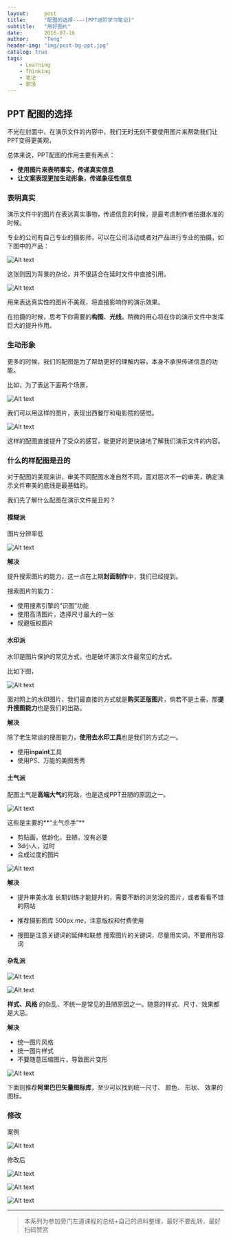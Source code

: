 ```yaml
---
layout:     post
title:      "配图的选择----[PPT进阶学习笔记]"
subtitle:   "用好图片"
date:       2016-07-16
author:     "Teng"
header-img: "img/post-bg-ppt.jpg"
catalog: true
tags:
    - Learning
    - Thinking
    - 笔记
    - 职场
---
```



## PPT 配图的选择

不光在封面中，在演示文件的内容中，我们无时无刻不要使用图片来帮助我们让PPT变得更美观，

总体来说，PPT配图的作用主要有两点：

- **使用图片来表明事实，传递真实信息**
- **让文案表现更加生动形象，传递象征性信息**

### 表明真实
 
 演示文件中的图片在表达真实事物，传递信息的时候，是最考虑制作者拍摄水准的时候。
 
 专业的公司有自己专业的摄影师，可以在公司活动或者对产品进行专业的拍摄，如下图中的产品：
 
![Alt text](http://7xtgob.com2.z0.glb.clouddn.com/ppt-peitu%E5%BE%AE%E4%BF%A1%E6%88%AA%E5%9B%BE_20160716200741.png)

这张则因为背景的杂论，并不很适合在延时文件中直接引用。

![Alt text](http://7xtgob.com2.z0.glb.clouddn.com/ppt-peitu%E5%BE%AE%E4%BF%A1%E6%88%AA%E5%9B%BE_20160716200808.png)

用来表达真实性的图片不美观，将直接影响你的演示效果。

在拍摄的时候，思考下你需要的**构图**、**光线**，稍微的用心将在你的演示文件中发挥巨大的提升作用。

### 生动形象

更多的时候，我们的配图是为了帮助更好的理解内容，本身不承担传递信息的功能。

比如，为了表达下面两个场景，

![Alt text](http://7xtgob.com2.z0.glb.clouddn.com/ppt-peituQQ%E5%9B%BE%E7%89%8720160716231721.png)

我们可以用这样的图片，表现出西餐厅和电影院的感觉。

![Alt text](http://7xtgob.com2.z0.glb.clouddn.com/ppt-peituQQ%E5%9B%BE%E7%89%8720160716231742.png)

这样的配图直接提升了受众的感官，能更好的更快速地了解我们演示文件的内容。

### 什么的样配图是丑的

对于配图的美观来讲，审美不同配图水准自然不同，面对层次不一的审美，确定演示文件审美的底线是最基础的。

我们先了解什么配图在演示文件是丑的？

#### **模糊派**

图片分辨率低

![Alt text](http://7xtgob.com2.z0.glb.clouddn.com/ppt-peituQQ%E5%9B%BE%E7%89%8720160716231816.png)

**解决**

提升搜索图片的能力，这一点在上期**封面制作**中，我们已经提到。

搜索图片的能力：

- 使用搜素引擎的“识图”功能
- 使用高清图片，选择尺寸最大的一张
- 规避版权图片


#### **水印派**

水印是图片保护的常见方式，也是破坏演示文件最常见的方式。

比如下图，

![Alt text](http://7xtgob.com2.z0.glb.clouddn.com/ppt-peitu%E5%BE%AE%E4%BF%A1%E6%88%AA%E5%9B%BE_20160716201902.png)

面对网上的水印图片，我们最直接的方式就是**购买正版图片**，倘若不是土豪，那**提升搜图能力**也是我们的出路。

**解决**

除了老生常谈的搜图能力，**使用去水印工具**也是我们的方式之一。 

- 使用**inpaint**工具
- 使用PS、万能的美图秀秀

#### **土气派**

配图土气是**高端大气**的死敌，也是造成PPT丑陋的原因之一。

![Alt text](http://7xtgob.com2.z0.glb.clouddn.com/ppt-peitu%E5%BE%AE%E4%BF%A1%E6%88%AA%E5%9B%BE_20160716202749.png)

这些是主要的**“土气杀手”**

- 剪贴画，低龄化，丑陋，没有必要
- 3d小人，过时
- 合成过度的图片

 ![Alt text](http://7xtgob.com2.z0.glb.clouddn.com/ppt-peituQQ%E5%9B%BE%E7%89%8720160716231801.png)


**解决**
- 提升审美水准
	长期训练才能提升的，需要不断的浏览没的图片，或者看看不错的网站
	
- 推荐摄影图库 500px.me，注意版权和付费使用
- 搜图是注意关键词的延伸和联想
搜索图片的关键词，尽量用实词，不要用形容词

#### **杂乱派**

![Alt text](http://7xtgob.com2.z0.glb.clouddn.com/ppt-peituQQ%E5%9B%BE%E7%89%8720160716231914.jpg)

![Alt text](http://7xtgob.com2.z0.glb.clouddn.com/ppt-peitu%E5%BE%AE%E4%BF%A1%E6%88%AA%E5%9B%BE_20160716203749.png)

**样式、风格** 的杂乱、不统一是常见的丑陋原因之一。随意的样式、尺寸、效果都是大忌。

**解决**

- 统一图片风格
- 统一图片样式
- 不要随意压缩图片，导致图片变形

![Alt text](http://7xtgob.com2.z0.glb.clouddn.com/ppt-peituQQ%E5%9B%BE%E7%89%8720160716231922.png)


下面则推荐**阿里巴巴矢量图标库**，至少可以找到统一尺寸、 颜色、  形状、 效果的图标。


### 修改
案例

![Alt text](http://7xtgob.com2.z0.glb.clouddn.com/ppt-peitu%E5%BE%AE%E4%BF%A1%E6%88%AA%E5%9B%BE_20160716233435.png)

修改后

![Alt text](http://7xtgob.com2.z0.glb.clouddn.com/ppt-peitu%E5%BE%AE%E4%BF%A1%E6%88%AA%E5%9B%BE_20160716232011.png)

![Alt text](http://7xtgob.com2.z0.glb.clouddn.com/ppt-peitu%E5%BE%AE%E4%BF%A1%E6%88%AA%E5%9B%BE_20160716232017.png)

![Alt text](http://7xtgob.com2.z0.glb.clouddn.com/ppt-peitu%E5%BE%AE%E4%BF%A1%E6%88%AA%E5%9B%BE_20160716232025.png)

-----

> 本系列为参加旁门左道课程的总结+自己的资料整理，最好不要乱转，最好扫码赞赏






